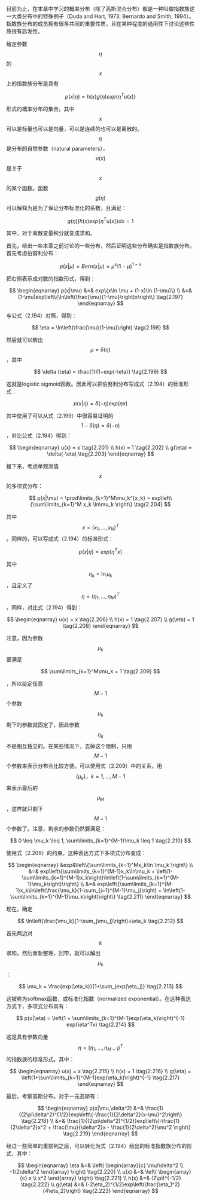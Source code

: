 目前为止，在本章中学习的概率分布（除了高斯混合分布）都是一种叫做指数族这一大类分布中的特殊例子（Duda and Hart, 1973; Bernardo and Smith, 1994）。指数族分布的成员拥有很多共同的重要性质，且在某种程度的通用性下讨论这些性质很有启发性。    

给定参数$$ \eta $$的$$ x $$上的指数族分布是具有

$$
p(x|\eta) = h(x)g(\eta)exp\{\eta^Tu(x)\} \tag{2.194}
$$

形式的概率分布的集合。其中$$ x $$可以是标量也可以是向量，可以是连续的也可以是离散的。$$ \eta $$是分布的自然参数（natural parameters），$$ u(x) $$是关于$$ x $$的某个函数。函数$$ g(\eta) $$可以解释为是为了保证分布标准化的系数，且满足：    

$$
g(\eta)\int h(x)exp\{\eta^Tu(x)\}dx = 1 \tag{2.195}
$$

其中，对于离散变量积分就变成求和。    

首先，给出一些本章之前讨论的一些分布，然后证明这些分布确实是指数族分布。首先考虑伯努利分布：    

$$
p(x|\mu) = Bern(x|\mu) = \mu^x(1-\mu)^{1-x} \tag{2.196}
$$

把右侧表示成对数的指数形式，得到：    

$$
\begin{eqnarray}
p(x|\mu) &=& exp\{x\ln \mu + (1-x)\ln (1-\mu)\} \\
&=& (1-\mu)exp\left\{\ln\left(\frac{\mu}{1-\mu}\right)x\right\} \tag{2.197}
\end{eqnarray}
$$

与公式（2.194）对照，得到：    

$$
\eta = \ln\left(\frac{\mu}{1-\mu}\right) \tag{2.198}
$$

然后就可以解出$$ \mu = \delta (\eta) $$，其中    

$$
\delta (\eta) = \frac{1}{1+exp(-\eta)} \tag{2.199}
$$

这就是logistic sigmoid函数。因此可以把伯努利分布写成式（2.194）的标准形式：    

$$
p(x|\eta) = \delta(-\eta)exp(\eta x) \tag{2.200}
$$

其中使用了可以从式（2.199）中很容易证明的$$ 1 - \delta(\eta) = \delta(-\eta) $$，对比公式（2.194）得到：    

$$
\begin{eqnarray}
u(x) = x \tag{2.201} \\
h(x) = 1 \tag{2.202} \\
g(\eta) = \delta(-\eta) \tag{2.203}
\end{eqnarray}
$$

接下来，考虑单观测值$$ x $$的多项式分布：    

$$
p(x|\mu) = \prod\limits_{k=1}^M\mu_k^{x_k} = exp\left\{\sum\limits_{k=1}^M x_k \ln\mu_k \right\} \tag{2.204}
$$

其中$$ x = (x_1,...,x_N)^T $$。同样的，可以写成式（2.194）的标准形式：    

$$
p(x|\eta) = exp(\eta^Tx) \tag{2.205}
$$

其中$$ \eta_k = \ln \mu_k $$，且定义了$$ \eta = (\eta_1,...,\eta_M)^T $$。同样，对比式（2.194）得到：    

$$
\begin{eqnarray}
u(x) = x \tag{2.206} \\
h(x) = 1 \tag{2.207} \\
g(\eta) = 1 \tag{2.208}
\end{eqnarray}
$$

注意，因为参数$$ \mu_k $$要满足

$$
\sum\limits_{k=1}^M\mu_k = 1 \tag{2.209}
$$

，所以给定任意$$ M − 1 $$个参数$$ \mu_k $$剩下的参数就固定了，因此参数$$ \eta_k $$不是相互独立的。在某些情况下，去掉这个限制，只用$$ M − 1 $$个参数来表示分布会比较方便。可以使用式（2.209）中的关系，用$$ \{\mu_k\}，k=1,...,M-1 $$来表示最后的$$ \mu_M $$，这样就只剩下$$ M - 1 $$个参数了。注意，剩余的参数仍然要满足：    

$$
0 \leq \mu_k \leq 1, \sum\limits_{k=1}^{M-1}\mu_k \leq 1 \tag{2.210}
$$

使用式（2.209）的约束，这种表达方式下多项式分布变成：

$$
\begin{eqnarray}
&exp&\left\{\sum\limits_{k=1}^Mx_k\ln \mu_k \right\} \\
&=& exp\left\{\sum\limits_{k=1}^{M-1}x_k\ln\mu_k + \left(1-\sum\limits_{k=1}^{M-1}x_k\right)\ln\left(1-\sum\limits_{k=1}^{M-1}\mu_k\right)\right\} \\
&=& exp\left\{\sum\limits_{k=1}^{M-1}x_k\ln\left(\frac{\mu_k}{1-\sum_{j=1}^{M-1}\mu_j}\right) + \ln\left(1-\sum\limits_{k=1}^{M-1}\mu_k\right)\right\} \tag{2.211}
\end{eqnarray}
$$

现在，确定

$$
\ln\left(\frac{\mu_k}{1-\sum_j\mu_j}\right)=\eta_k \tag{2.212}
$$

首先两边对$$ k $$求和，然后重新整理，回带，就可以解出$$ \mu_k $$：    

$$
\mu_k = \frac{exp(\eta_k)}{1+\sum_jexp(\eta_j)} \tag{2.213}
$$

这被称为softmax函数，或标准化指数（normalized exponential）。在这种表达方式下，多项式分布具有：    

$$
p(x|\eta) = \left(1 + \sum\limits_{k=1}^{M-1}exp(\eta_k)\right)^{-1} exp(\eta^Tx) \tag{2.214}
$$

这是具有参数向量$$ \eta = (\eta_1,...,\eta_{M-1})^T $$的指数族的标准形式。其中：

$$
\begin{eqnarray}
u(x) = x \tag{2.215} \\
h(x) = 1 \tag{2.216} \\
g(\eta) = \left(1+\sum\limits_{k=1}^{M-1}exp(\eta_k)\right)^{-1} \tag{2.217} 
\end{eqnarray}
$$

最后，考察高斯分布。对于一元高斯有：    

$$
\begin{eqnarray}
p(x|\mu,\delta^2) &=& \frac{1}{(2\pi\delta^2)^{1/2}}exp\left\{-\frac{1}{2\delta^2}(x-\mu)^2\right\} \tag{2.218} \\
&=& \frac{1}{(2\pi\delta^2)^{1/2}}exp\left\{-\frac{1}{2\delta^2}x^2 + \frac{\mu}{\delta^2}x - \frac{1}{2\delta^2}\mu^2 \right\} \tag{2.219}
\end{eqnarray}
$$

经过一些简单的重排列之后，可以转化为式（2.194）给出的标准指数族分布的形式，其中：

$$
\begin{eqnarray}
\eta &=& \left( \begin{array}{c} \mu/\delta^2 \\ -1/2\delta^2 \end{array} \right) \tag{2.220}  \\
u(x) &=& \left( \begin{array}{c} x \\ x^2 \end{array} \right) \tag{2.221}  \\
h(x) &=& (2\pi)^{-1/2} \tag{2.222} \\
g(\eta) &=& (-2\eta_2)^{1/2}exp\left(\frac{\eta_1^2}{4\eta_2}\right) \tag{2.223}
\end{eqnarray}
$$

